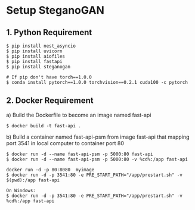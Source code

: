 # Setup SteganoGAN

## 1. Python Requirement
```
$ pip install nest_asyncio
$ pip install uvicorn
$ pip install aiofiles
$ pip install fastapi
$ pip install steganogan

# If pip don't have torch==1.0.0
$ conda install pytorch==1.0.0 torchvision==0.2.1 cuda100 -c pytorch
```

## 2. Docker Requirement

a) Build the Dockerfile to become an image named fast-api
```
$ docker build -t fast-api .
```

b) Build a container named fast-api-psm from image fast-api that mapping port 3541 in local computer to container port 80 
```
$ docker run -d --name fast-api-psm -p 5000:80 fast-api
$ docker run -d --name fast-api-psm -p 5000:80 -v %cd%:/app fast-api

docker run -d -p 80:8080  myimage
$ docker run -d -p 3541:80 -e PRE_START_PATH="/app/prestart.sh" -v $(pwd):/app fast-api

On Windows:
$ docker run -d -p 3541:80 -e PRE_START_PATH="/app/prestart.sh" -v %cd%:/app fast-api


```